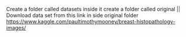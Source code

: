 Create a folder called datasets inside it create a folder called original || Download data set from this link in side original folder
https://www.kaggle.com/paultimothymooney/breast-histopathology-images/ 
